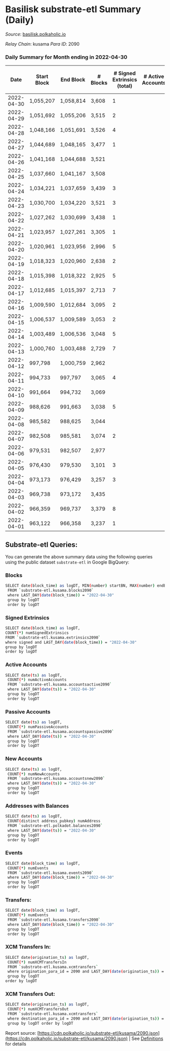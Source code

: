 # Basilisk substrate-etl Summary (Daily)

_Source_: [basilisk.polkaholic.io](https://basilisk.polkaholic.io)

*Relay Chain*: kusama
*Para ID*: 2090



### Daily Summary for Month ending in 2022-04-30


| Date | Start Block | End Block | # Blocks | # Signed Extrinsics (total) | # Active Accounts | # Passive | # New | # Addresses with Balances | # Events | # Transfers | # XCM Transfers In | # XCM Transfers Out | Issues | 
| ---- | ----------- | --------- | -------- | --------------------------- | ----------------- | --------- | ----- | ------------------------- | -------- | ----------- | ------------------ | ------------------- | ------ |
| 2022-04-30 | 1,055,207 | 1,058,814 | 3,608 | 1 |  |  |  | 11,915 | 10,833 |   |   |   |  |
| 2022-04-29 | 1,051,692 | 1,055,206 | 3,515 | 2 |  |  |  | 11,915 | 10,555 |   |   |   |  |
| 2022-04-28 | 1,048,166 | 1,051,691 | 3,526 | 4 |  |  |  | 11,915 | 10,589 |   |   |   |  |
| 2022-04-27 | 1,044,689 | 1,048,165 | 3,477 | 1 |  |  |  | 11,915 | 10,436 |   |   |   |  |
| 2022-04-26 | 1,041,168 | 1,044,688 | 3,521 |  |  |  |  | 11,915 | 10,566 |   |   |   |  |
| 2022-04-25 | 1,037,660 | 1,041,167 | 3,508 |  |  |  |  | 11,915 | 10,527 |   |   |   |  |
| 2022-04-24 | 1,034,221 | 1,037,659 | 3,439 | 3 |  |  |  | 11,915 | 10,329 |   |   |   |  |
| 2022-04-23 | 1,030,700 | 1,034,220 | 3,521 | 3 |  |  |  | 11,915 | 10,572 |   |   |   |  |
| 2022-04-22 | 1,027,262 | 1,030,699 | 3,438 | 1 |  |  |  | 11,915 | 10,318 |   |   |   |  |
| 2022-04-21 | 1,023,957 | 1,027,261 | 3,305 | 1 |  |  |  | 11,915 | 9,920 |   |   |   |  |
| 2022-04-20 | 1,020,961 | 1,023,956 | 2,996 | 5 |  |  |  | 11,915 | 9,001 |   |   |   |  |
| 2022-04-19 | 1,018,323 | 1,020,960 | 2,638 | 2 |  |  |  | 11,915 | 7,920 |   |   |   |  |
| 2022-04-18 | 1,015,398 | 1,018,322 | 2,925 | 5 |  |  |  | 11,915 | 8,787 |   |   |   |  |
| 2022-04-17 | 1,012,685 | 1,015,397 | 2,713 | 7 |  |  |  | 11,915 | 8,159 |   |   |   |  |
| 2022-04-16 | 1,009,590 | 1,012,684 | 3,095 | 2 |  |  |  | 11,915 | 9,291 |   |   |   |  |
| 2022-04-15 | 1,006,537 | 1,009,589 | 3,053 | 2 |  |  |  | 11,915 | 9,167 |   |   |   |  |
| 2022-04-14 | 1,003,489 | 1,006,536 | 3,048 | 5 |  |  |  | 11,915 | 9,156 |   |   |   |  |
| 2022-04-13 | 1,000,760 | 1,003,488 | 2,729 | 7 |  |  |  | 11,915 | 8,204 |   |   |   |  |
| 2022-04-12 | 997,798 | 1,000,759 | 2,962 |  |  |  |  | 11,915 | 8,888 |   |   |   |  |
| 2022-04-11 | 994,733 | 997,797 | 3,065 | 4 |  |  |  | 11,915 | 9,206 |   |   |   |  |
| 2022-04-10 | 991,664 | 994,732 | 3,069 |  |  |  |  | 11,915 | 9,212 |   |   |   |  |
| 2022-04-09 | 988,626 | 991,663 | 3,038 | 5 |  |  |  | 11,915 | 9,127 |   |   |   |  |
| 2022-04-08 | 985,582 | 988,625 | 3,044 |  |  |  |  | 11,915 | 9,134 |   |   |   |  |
| 2022-04-07 | 982,508 | 985,581 | 3,074 | 2 |  |  |  | 11,915 | 9,229 |   |   |   |  |
| 2022-04-06 | 979,531 | 982,507 | 2,977 |  |  |  |  | 11,915 | 8,933 |   |   |   |  |
| 2022-04-05 | 976,430 | 979,530 | 3,101 | 3 |  |  |  | 11,915 | 9,312 |   |   |   |  |
| 2022-04-04 | 973,173 | 976,429 | 3,257 | 3 |  |  |  | 11,915 | 9,781 | 1  |   |   |  |
| 2022-04-03 | 969,738 | 973,172 | 3,435 |  |  |  |  | 11,915 | 10,310 |   |   |   |  |
| 2022-04-02 | 966,359 | 969,737 | 3,379 | 8 |  |  |  | 11,915 | 10,156 |   |   |   |  |
| 2022-04-01 | 963,122 | 966,358 | 3,237 | 1 |  |  |  | 11,915 | 9,716 |   |   |   |  |

## Substrate-etl Queries:
You can generate the above summary data using the following queries using the public dataset `substrate-etl` in Google BigQuery:

### Blocks
```bash
SELECT date(block_time) as logDT, MIN(number) startBN, MAX(number) endBN, COUNT(*) numBlocks 
 FROM `substrate-etl.kusama.blocks2090`  
 where LAST_DAY(date(block_time)) = "2022-04-30" 
 group by logDT 
 order by logDT
```

### Signed Extrinsics
```bash
SELECT date(block_time) as logDT, 
COUNT(*) numSignedExtrinsics 
FROM `substrate-etl.kusama.extrinsics2090`  
where signed and LAST_DAY(date(block_time)) = "2022-04-30" 
group by logDT 
order by logDT
```

### Active Accounts
```bash
SELECT date(ts) as logDT, 
 COUNT(*) numActiveAccounts 
 FROM `substrate-etl.kusama.accountsactive2090` 
 where LAST_DAY(date(ts)) = "2022-04-30" 
 group by logDT 
 order by logDT
```

### Passive Accounts
```bash
SELECT date(ts) as logDT, 
 COUNT(*) numPassiveAccounts 
 FROM `substrate-etl.kusama.accountspassive2090` 
 where LAST_DAY(date(ts)) = "2022-04-30" 
 group by logDT 
 order by logDT
```

### New Accounts
```bash
SELECT date(ts) as logDT, 
 COUNT(*) numNewAccounts 
 FROM `substrate-etl.kusama.accountsnew2090` 
 where LAST_DAY(date(ts)) = "2022-04-30" 
 group by logDT
 order by logDT
```

### Addresses with Balances
```bash
SELECT date(ts) as logDT,
 COUNT(distinct address_pubkey) numAddress 
 FROM `substrate-etl.polkadot.balances2090` 
 where LAST_DAY(date(ts)) = "2022-04-30" 
 group by logDT 
 order by logDT
```

### Events
```bash
SELECT date(block_time) as logDT, 
 COUNT(*) numEvents 
 FROM `substrate-etl.kusama.events2090` 
 where LAST_DAY(date(block_time)) = "2022-04-30" 
 group by logDT 
 order by logDT
```

### Transfers:
```bash
SELECT date(block_time) as logDT, 
 COUNT(*) numEvents 
 FROM `substrate-etl.kusama.transfers2090` 
 where LAST_DAY(date(block_time)) = "2022-04-30" 
 group by logDT 
 order by logDT
```

### XCM Transfers In:
```bash
SELECT date(origination_ts) as logDT, 
 COUNT(*) numXCMTransfersIn 
 FROM `substrate-etl.kusama.xcmtransfers` 
 where origination_para_id = 2090 and LAST_DAY(date(origination_ts)) = "2022-04-30" 
 group by logDT 
order by logDT
```

### XCM Transfers Out:
```bash
SELECT date(origination_ts) as logDT, 
 COUNT(*) numXCMTransfersOut 
 FROM `substrate-etl.kusama.xcmtransfers` 
 where destination_para_id = 2090 and LAST_DAY(date(origination_ts)) = "2022-04-30" 
 group by logDT order by logDT
```


Report source: [https://cdn.polkaholic.io/substrate-etl/kusama/2090.json](https://cdn.polkaholic.io/substrate-etl/kusama/2090.json) | See [Definitions](/DEFINITIONS.md) for details
